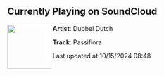 ## Currently Playing on SoundCloud

[<img align="left" width="100" src="https://i1.sndcdn.com/artworks-6JdGIxHqkRd7yuV6-prJKZw-t500x500.jpg">](https://soundcloud.com/dubbeldutch/passiflora)

**Artist**: Dubbel Dutch 

**Track**: Passiflora

Last updated at 10/15/2024 08:48
